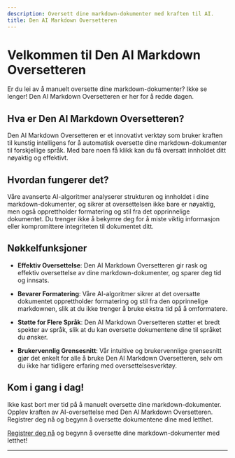 ```yaml
---
description: Oversett dine markdown-dokumenter med kraften til AI.
title: Den AI Markdown Oversetteren
---
```


# Velkommen til Den AI Markdown Oversetteren

Er du lei av å manuelt oversette dine markdown-dokumenter? Ikke se lenger! Den AI Markdown Oversetteren er her for å redde dagen.

## Hva er Den AI Markdown Oversetteren?

Den AI Markdown Oversetteren er et innovativt verktøy som bruker kraften til kunstig intelligens for å automatisk oversette dine markdown-dokumenter til forskjellige språk. Med bare noen få klikk kan du få oversatt innholdet ditt nøyaktig og effektivt.

## Hvordan fungerer det?

Våre avanserte AI-algoritmer analyserer strukturen og innholdet i dine markdown-dokumenter, og sikrer at oversettelsen ikke bare er nøyaktig, men også opprettholder formatering og stil fra det opprinnelige dokumentet. Du trenger ikke å bekymre deg for å miste viktig informasjon eller kompromittere integriteten til dokumentet ditt.

## Nøkkelfunksjoner

- **Effektiv Oversettelse**: Den AI Markdown Oversetteren gir rask og effektiv oversettelse av dine markdown-dokumenter, og sparer deg tid og innsats.

- **Bevarer Formatering**: Våre AI-algoritmer sikrer at det oversatte dokumentet opprettholder formatering og stil fra den opprinnelige markdownen, slik at du ikke trenger å bruke ekstra tid på å omformatere.

- **Støtte for Flere Språk**: Den AI Markdown Oversetteren støtter et bredt spekter av språk, slik at du kan oversette dokumentene dine til språket du ønsker.

- **Brukervennlig Grensesnitt**: Vår intuitive og brukervennlige grensesnitt gjør det enkelt for alle å bruke Den AI Markdown Oversetteren, selv om du ikke har tidligere erfaring med oversettelsesverktøy.

## Kom i gang i dag!

Ikke kast bort mer tid på å manuelt oversette dine markdown-dokumenter. Opplev kraften av AI-oversettelse med Den AI Markdown Oversetteren. Registrer deg nå og begynn å oversette dokumentene dine med letthet.

[Registrer deg nå](https://www.ai-markdown-translator.com/signup) og begynn å oversette dine markdown-dokumenter med letthet!

---